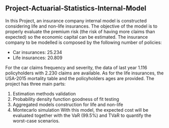 ## Project-Actuarial-Statistics-Internal-Model

In this Project, an insurance company internal model is constructed considering life and non-life insurances. The objective of the model is to properly evaluate the premium risk (the risk of having more claims than expected) so the economic capital can be estimated.
The insurance company to be modelled is composed by the following number of policies:
-	Car insurances: 25.234
-	Life insurances: 20.809


For the car claims frequency and severity, the data of last year 1.116 policyholders with 2.230 claims are available. As for the life insurances, the USA-2015 mortality table and the policyholders ages are provided.
The project has three main parts:
1.	Estimation methods validation
2.	Probability density function goodness of fit testing
3.	Aggregated models construction for life and non-life
4.	Montecarlo simulation
With this model, the expected cost will be evaluated together with the VaR (99.5%) and TVaR to quantify the worst-case scenarios.

